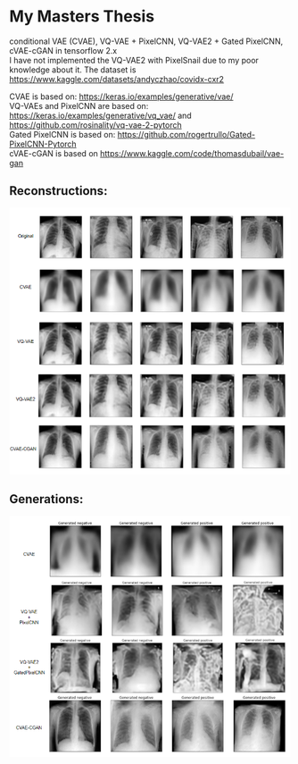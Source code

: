 # My Masters Thesis
conditional VAE (CVAE), VQ-VAE + PixelCNN, VQ-VAE2 + Gated PixelCNN, cVAE-cGAN in tensorflow 2.x  
I have not implemented the VQ-VAE2 with PixelSnail due to my poor knowledge about it.
The dataset is https://www.kaggle.com/datasets/andyczhao/covidx-cxr2  

CVAE is based on: https://keras.io/examples/generative/vae/   
VQ-VAEs and PixelCNN are based on: https://keras.io/examples/generative/vq_vae/ and https://github.com/rosinality/vq-vae-2-pytorch  
Gated PixelCNN is based on: https://github.com/rogertrullo/Gated-PixelCNN-Pytorch  
cVAE-cGAN is based on https://www.kaggle.com/code/thomasdubail/vae-gan  

## Reconstructions:  
<img src="https://github.com/TheEngineerProgrammer/my_masters_thesis/blob/main/imgs/reconstructions.png" alt="Reconstructions" width="600"/>

## Generations:  
<img src="https://github.com/TheEngineerProgrammer/my_masters_thesis/blob/main/imgs/generations_new.png" alt="Generations" width="600"/>
